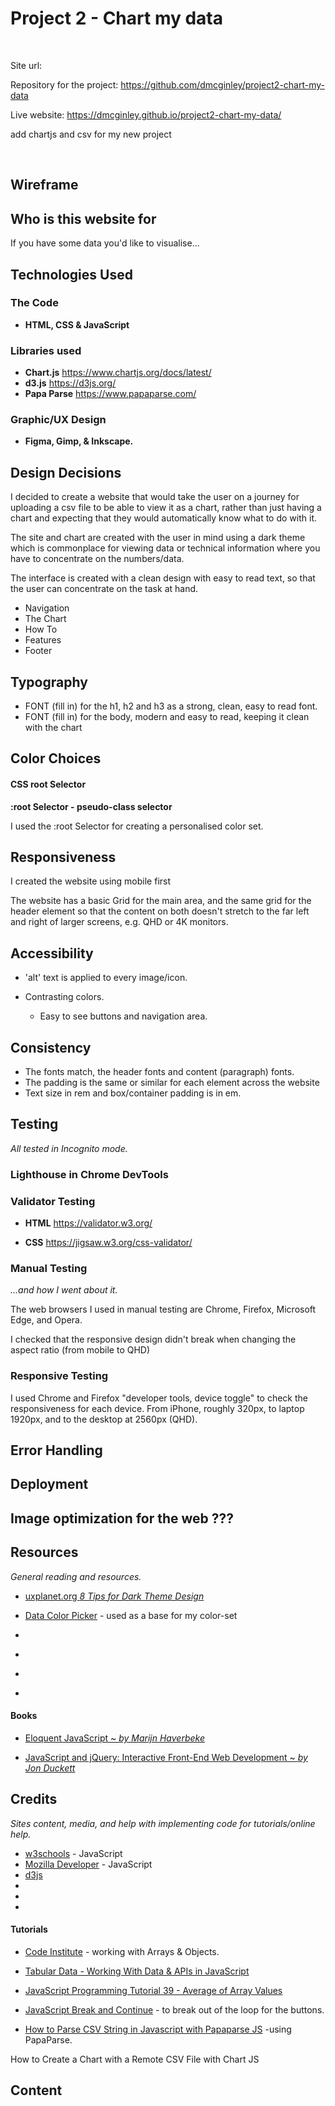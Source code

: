 # Project 2 - Chart my data

<p>&nbsp;</p>

Site url:

Repository for the project: https://github.com/dmcginley/project2-chart-my-data

Live website: https://dmcginley.github.io/project2-chart-my-data/

add chartjs and csv for my new project

<p>&nbsp;</p>

## Wireframe

## Who is this website for
If you have some data you'd like to visualise... 


## Technologies Used
### The Code
* **HTML, CSS & JavaScript**

### Libraries used
- **Chart.js** https://www.chartjs.org/docs/latest/
- **d3.js** https://d3js.org/
- **Papa Parse** https://www.papaparse.com/

### Graphic/UX Design
* **Figma, Gimp, & Inkscape.**

## Design Decisions

I decided to create a website that would take the user on a journey for uploading a csv file to be able to view it as a chart, rather than just having a chart and expecting that they would automatically know what to do with it.

The site and chart are created with the user in mind using a dark theme which is commonplace for viewing data or technical information where you have to concentrate on the numbers/data.

The interface is created with a clean design with easy to read text, so that the user can concentrate on the task at hand.

- Navigation
- The Chart
- How To
- Features
- Footer

 
## Typography
- FONT (fill in) for the h1, h2 and h3 as a strong, clean, easy to read font.
- FONT (fill in) for the body, modern and easy to read, keeping it clean with the chart


## Color Choices

#### CSS root Selector
**:root Selector - pseudo-class selector**

I used the :root Selector for creating a personalised color set.

## Responsiveness

I created the website using mobile first 

The website has a basic Grid for the main area, and the same grid for the header element so that the content on both doesn't stretch to the far left and right of larger screens, e.g. QHD or 4K monitors.

## Accessibility
- 'alt' text is applied to every image/icon. 

- Contrasting colors.
 	* Easy to see buttons and navigation area.
	


## Consistency
- The fonts match, the header fonts and content (paragraph) fonts.
- The padding is the same or similar for each element across the website
- Text size in rem and box/container padding is in em. 

## Testing


*All tested in Incognito mode.*



### Lighthouse in Chrome DevTools

### Validator Testing
- **HTML**
<https://validator.w3.org/>


- **CSS**
<https://jigsaw.w3.org/css-validator/>



### Manual Testing
*...and how I went about it.*


The web browsers I used in manual testing are Chrome, Firefox, Microsoft Edge, and Opera.

I checked that the responsive design didn't break when changing the aspect ratio (from mobile to QHD)



### Responsive Testing


I used Chrome and Firefox "developer tools, device toggle" to check the responsiveness for each device. From iPhone, roughly 320px, to laptop 1920px, and to the desktop at 2560px (QHD).




## Error Handling

## Deployment

## Image optimization for the web ???

## Resources
*General reading and resources.*

- [uxplanet.org *8 Tips for Dark Theme Design*](https://uxplanet.org/8-tips-for-dark-theme-design-8dfc2f8f7ab6) 

- [Data Color Picker](https://learnui.design/tools/data-color-picker.html) - used as a base for my color-set 
- []()
- []()
- []()
- []()

#### Books 
- [Eloquent JavaScript ~ *by Marijn Haverbeke*](https://www.goodreads.com/book/show/52016825-javascript)

- [JavaScript and jQuery: Interactive Front-End Web Development ~ *by Jon Duckett*](https://www.goodreads.com/book/show/16219704-javascript-and-jquery)





## Credits
*Sites content, media, and help with implementing code for tutorials/online help.*

- [w3schools](https://www.w3schools.com/js/default.asp) - JavaScript
- [Mozilla Developer](https://developer.mozilla.org/en-US/docs/Web/JavaScript) - JavaScript
- [d3js](https://d3js.org/)
- []()
- []()
- []()

#### Tutorials

- [Code Institute](https://learn.codeinstitute.net/courses/course-v1:CodeInstitute+LMR101+2021_T1/courseware/73e9c0413ead4a21b389e33c77706102/4fe6474cab114387ad0e72bf7ec1c201) - working with Arrays & Objects.

- [Tabular Data - Working With Data & APIs in JavaScript](https://www.youtube.com/watch?v=RfMkdvN-23o)

- [JavaScript Programming Tutorial 39 - Average of Array Values](https://www.youtube.com/watch?v=QgUnJhUTGoI)

- [JavaScript Break and Continue](https://www.w3schools.com/js/js_break.asp) - to break out of the loop for the buttons.

- [How to Parse CSV String in Javascript with Papaparse JS](https://www.youtube.com/watch?v=s6SgVjIvIV8&list=PLPZlbsSRAxIpfL9s3LPCXqllojDEqxAXl&index=11) -using PapaParse.


How to Create a Chart with a Remote CSV File with Chart JS


## Content
